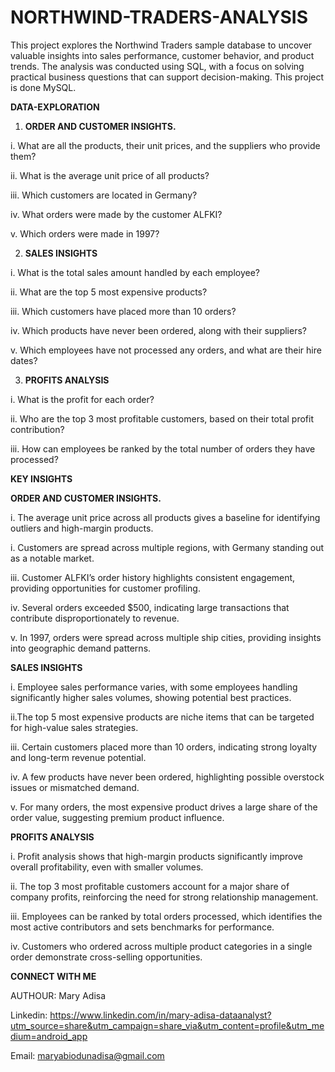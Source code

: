 # NORTHWIND-TRADERS-ANALYSIS
This project explores the Northwind Traders sample database to uncover valuable insights into sales performance, customer behavior, and product trends. The analysis was conducted using SQL, with a focus on solving practical business questions that can support decision-making. This project is done MySQL.

**DATA-EXPLORATION**
1. **ORDER AND CUSTOMER INSIGHTS.**

i. What are all the products, their unit prices, and the suppliers who provide them?

ii. What is the average unit price of all products?

iii. Which customers are located in Germany?

iv. What orders were made by the customer ALFKI?

v. Which orders were made in 1997?


2. **SALES INSIGHTS**

i. What is the total sales amount handled by each employee?

ii. What are the top 5 most expensive products?

iii. Which customers have placed more than 10 orders?

iv. Which products have never been ordered, along with their suppliers?

v. Which employees have not processed any orders, and what are their hire dates?


3. **PROFITS ANALYSIS**

i. What is the profit for each order?

ii. Who are the top 3 most profitable customers, based on their total profit contribution?

iii. How can employees be ranked by the total number of orders they have processed?


**KEY INSIGHTS**

**ORDER AND CUSTOMER INSIGHTS.**

i. The average unit price across all products gives a baseline for identifying outliers and high-margin products.

i. Customers are spread across multiple regions, with Germany standing out as a notable market.

iii. Customer ALFKI’s order history highlights consistent engagement, providing opportunities for customer profiling.

iv. Several orders exceeded $500, indicating large transactions that contribute disproportionately to revenue.

v. In 1997, orders were spread across multiple ship cities, providing insights into geographic demand patterns.

**SALES INSIGHTS**

i. Employee sales performance varies, with some employees handling significantly higher sales volumes, showing potential best practices.

ii.The top 5 most expensive products are niche items that can be targeted for high-value sales strategies.

iii. Certain customers placed more than 10 orders, indicating strong loyalty and long-term revenue potential.

iv. A few products have never been ordered, highlighting possible overstock issues or mismatched demand.

v. For many orders, the most expensive product drives a large share of the order value, suggesting premium product influence.

**PROFITS ANALYSIS**

i. Profit analysis shows that high-margin products significantly improve overall profitability, even with smaller volumes.

ii. The top 3 most profitable customers account for a major share of company profits, reinforcing the need for strong relationship management.

iii. Employees can be ranked by total orders processed, which identifies the most active contributors and sets benchmarks for performance.

iv. Customers who ordered across multiple product categories in a single order demonstrate cross-selling opportunities.



**CONNECT WITH ME**

AUTHOUR: Mary Adisa

Linkedin: https://www.linkedin.com/in/mary-adisa-dataanalyst?utm_source=share&utm_campaign=share_via&utm_content=profile&utm_medium=android_app

Email: maryabiodunadisa@gmail.com




